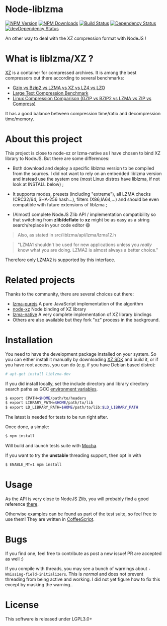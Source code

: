 Node-liblzma
==========

[![NPM Version](https://img.shields.io/npm/v/node-liblzma.svg)](https://npmjs.org/package/node-liblzma)
[![NPM Downloads](https://img.shields.io/npm/dm/node-liblzma.svg)](https://npmjs.org/package/node-liblzma)
[![Build Status](https://travis-ci.org/oorabona/node-liblzma.png)](https://travis-ci.org/oorabona/node-liblzma)
[![Dependency Status](https://david-dm.org/oorabona/node-liblzma.svg)](https://david-dm.org/oorabona/node-liblzma)
[![devDependency Status](https://david-dm.org/oorabona/node-liblzma/dev-status.svg)](https://david-dm.org/oorabona/node-liblzma#info=devDependencies)

An other way to deal with the XZ compression format with NodeJS !

# What is liblzma/XZ ?

[XZ](http://tukaani.org/xz/xz-file-format.txt) is a container for compressed
archives. It is among the best
compressors out there according to several benchmarks:
* [Gzip vs Bzip2 vs LZMA vs XZ vs LZ4 vs LZO](http://pokecraft.first-world.info/wiki/Quick_Benchmark:_Gzip_vs_Bzip2_vs_LZMA_vs_XZ_vs_LZ4_vs_LZO)
* [Large Text Compression Benchmark](http://mattmahoney.net/dc/text.html#2118)
* [Linux Compression Comparison (GZIP vs BZIP2 vs LZMA vs ZIP vs Compress)](http://bashitout.com/2009/08/30/Linux-Compression-Comparison-GZIP-vs-BZIP2-vs-LZMA-vs-ZIP-vs-Compress.html)

It has a good balance between compression time/ratio and decompression time/memory.

# About this project

This project is close to node-xz or lzma-native as I have chosen to bind XZ library to NodeJS.
But there are some differences:

* Both download and deploy a specific liblzma version to be compiled from the sources.
I did not want to rely on an embedded liblzma version and instead use the system
one (most Linux distros have liblzma, if not look at INSTALL below) ;

* It supports modes, presets (including "extreme"), all LZMA checks (CRC32/64, SHA-256 hash...),
filters (X86,IA64,...) and should be even compatible with future extensions of liblzma ;

* (Almost) complete NodeJS Zlib API / implementation compatibility so that switching
from __zlib/deflate__ to __xz__ might be as easy as a string search/replace in your code editor :smile:

> Also, as stated in src/liblzma/api/lzma/lzma12.h

> "LZMA1 shouldn't be used for new applications unless you _really_ know
> what you are doing. LZMA2 is almost always a better choice."

Therefore only LZMA2 is supported by this interface.

# Related projects

Thanks to the community, there are several choices out there:
* [lzma-purejs](https://github.com/cscott/lzma-purejs)
A pure JavaScript implementation of the algorithm
* [node-xz](https://github.com/robey/node-xz)
Node binding of XZ library
* [lzma-native](https://github.com/addaleax/lzma-native)
A very complete implementation of XZ library bindings
* Others are also available but they fork "xz" process in the background.

# Installation

You need to have the development package installed on your system. So you can
either install it manually by downloading [XZ SDK](http://tukaani.org/xz/) and
build it, or if you have root access, you can do (e.g. if you have Debian based distro):

``` bash
# apt-get install liblzma-dev
```

If you did install locally, set the include directory and library directory search paths
as GCC [environment variables](https://gcc.gnu.org/onlinedocs/gcc/Environment-Variables.html).

``` bash
$ export CPATH=$HOME/path/to/headers
$ export LIBRARY_PATH=$HOME/path/to/lib
$ export LD_LIBRARY_PATH=$HOME/path/to/lib:$LD_LIBRARY_PATH
```

The latest is needed for tests to be run right after.

Once done, a simple:

``` bash
$ npm install
```

Will build and launch tests suite with [Mocha](https://github.com/visionmedia/mocha).

If you want to try the __unstable__ threading support, then opt in with

``` bash
$ ENABLE_MT=1 npm install
```

# Usage

As the API is very close to NodeJS Zlib, you will probably find a good reference
[there](www.nodejs.org/api/zlib.html).

Otherwise examples can be found as part of the test suite, so feel free to use them!
They are written in [CoffeeScript](http://www.coffeesscript.org).

# Bugs

If you find one, feel free to contribute as post a new issue!
PR are accepted as well :)

If you compile with threads, you may see a bunch of warnings about `-Wmissing-field-initializers`.
This is _normal_ and does not prevent threading from being active and working.
I did not yet figure how to fix this except by masking the warning..

# License

This software is released under LGPL3.0+
